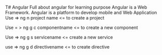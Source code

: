 T# Angular
Full about angular for learning purpose
Angular is a Web Framework.
Angular is a platform to develop mobile and Web Application
Use => ng n project name <= to create a project

Use = > ng g c componentname <= to create a new component

Use => ng g s servicename <= create a new service

use => ng g d directivename <= to create directive

